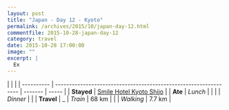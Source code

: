 ```yaml
---
layout: post
title: "Japan - Day 12 - Kyoto"
permalink: /archives/2015/10/japan-day-12.html
commentfile: 2015-10-28-japan-day-12
category: travel
date: 2015-10-28 17:00:00
image: ""
excerpt: |
  Ex
---
```


|            |                                                                  |
| ---------- | ---------------------------------------------------------------- | ------- | ----- |
| **Stayed** | [Smile Hotel Kyoto Shijo](https://goo.gl/maps/ND7hhFnfDVrh4SaP9) |
| **Ate**    | _Lunch_                                                          |         |
|            | _Dinner_                                                         |         |
| **Travel** | \_                                                               | _Train_ | 68 km |
|            | _Walking_                                                        | 7.7 km  |
